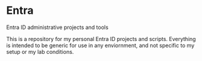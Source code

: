 # Entra

Entra ID administrative projects and tools

This is a repository for my personal Entra ID projects and scripts. Everything is intended to be generic for use in any enviornment, and not specific to my setup or my lab conditions.
